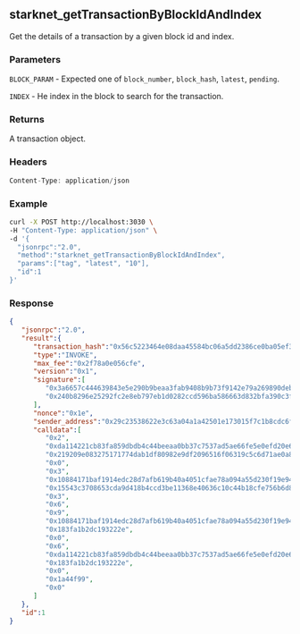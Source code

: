 ## starknet_getTransactionByBlockIdAndIndex
Get the details of a transaction by a given block id and index.

### Parameters
`BLOCK_PARAM` - Expected one of `block_number`, `block_hash`, `latest`, `pending`.

`INDEX` - He index in the block to search for the transaction.

### Returns
A transaction object.

### Headers
```rust
Content-Type: application/json
```

### Example
```bash
curl -X POST http://localhost:3030 \
-H "Content-Type: application/json" \
-d '{
  "jsonrpc":"2.0",
  "method":"starknet_getTransactionByBlockIdAndIndex",
  "params":["tag", "latest", "10"],
  "id":1
}'
```

### Response
```json
{
   "jsonrpc":"2.0",
   "result":{
      "transaction_hash":"0x56c5223464e08daa45584bc06a5dd2386ce0ba05ef30f522ab6dc994ece62a7",
      "type":"INVOKE",
      "max_fee":"0x2f78a0e056cfe",
      "version":"0x1",
      "signature":[
         "0x3a6657c444639843e5e290b9beaa3fab9408b9b73f9142e79a269890debd3da",
         "0x240b8296e25292fc2e8eb797eb1d0282ccd596ba586663d832bfa390c3fd3e2"
      ],
      "nonce":"0x1e",
      "sender_address":"0x29c23538622e3c63a04a1a42501e173015f7c1b8cdc6f81360b34bedbf3d75e",
      "calldata":[
         "0x2",
         "0xda114221cb83fa859dbdb4c44beeaa0bb37c7537ad5ae66fe5e0efd20e6eb3",
         "0x219209e083275171774dab1df80982e9df2096516f06319c5c6d71ae0a8480c",
         "0x0",
         "0x3",
         "0x10884171baf1914edc28d7afb619b40a4051cfae78a094a55d230f19e944a28",
         "0x15543c3708653cda9d418b4ccd3be11368e40636c10c44b18cfe756b6d88b29",
         "0x3",
         "0x6",
         "0x9",
         "0x10884171baf1914edc28d7afb619b40a4051cfae78a094a55d230f19e944a28",
         "0x183fa1b2dc193222e",
         "0x0",
         "0x6",
         "0xda114221cb83fa859dbdb4c44beeaa0bb37c7537ad5ae66fe5e0efd20e6eb3",
         "0x183fa1b2dc193222e",
         "0x0",
         "0x1a44f99",
         "0x0"
      ]
   },
   "id":1
}
```